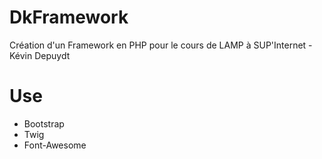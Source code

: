 # DkFramework
Création d'un Framework en PHP pour le cours de LAMP à SUP'Internet - Kévin Depuydt

# Use
- Bootstrap
- Twig
- Font-Awesome
